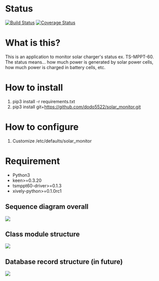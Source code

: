 # Status

[![Build Status](https://travis-ci.org/dodo5522/solar_monitor.svg?branch=master)](https://travis-ci.org/dodo5522/solar_monitor)
[![Coverage Status](https://coveralls.io/repos/github/dodo5522/solar_monitor/badge.svg?branch=master)](https://coveralls.io/github/dodo5522/solar_monitor?branch=master)

# What is this?

This is an application to monitor solar charger's status ex. TS-MPPT-60.  
The status means... how much power is generated by solar power cells, how much power is charged in battery cells, etc.  

# How to install

1. pip3 install -r requirements.txt
2. pip3 install git+https://github.com/dodo5522/solar_monitor.git

# How to configure

1. Customize /etc/defaults/solar_monitor

# Requirement

* Python3
* keen>=0.3.20
* tsmppt60-driver>=0.1.3
* xively-python>=0.1.0rc1

## Sequence diagram overall

![](https://raw.githubusercontent.com/dodo5522/solar_monitor/master/doc/sequence.png)

## Class module structure

![](https://raw.githubusercontent.com/dodo5522/solar_monitor/master/doc/class.png)

## Database record structure (in future)

![](https://raw.githubusercontent.com/dodo5522/solar_monitor/master/doc/database.png)
